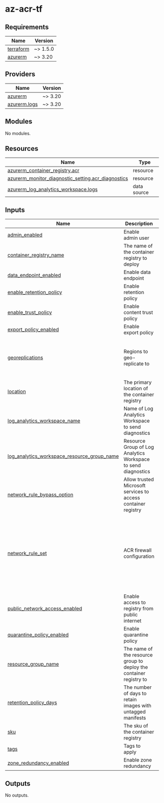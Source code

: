 # az-acr-tf
<!-- BEGIN_TF_DOCS -->
## Requirements

| Name | Version |
|------|---------|
| <a name="requirement_terraform"></a> [terraform](#requirement\_terraform) | ~> 1.5.0 |
| <a name="requirement_azurerm"></a> [azurerm](#requirement\_azurerm) | ~> 3.20 |

## Providers

| Name | Version |
|------|---------|
| <a name="provider_azurerm"></a> [azurerm](#provider\_azurerm) | ~> 3.20 |
| <a name="provider_azurerm.logs"></a> [azurerm.logs](#provider\_azurerm.logs) | ~> 3.20 |

## Modules

No modules.

## Resources

| Name | Type |
|------|------|
| [azurerm_container_registry.acr](https://registry.terraform.io/providers/hashicorp/azurerm/latest/docs/resources/container_registry) | resource |
| [azurerm_monitor_diagnostic_setting.acr_diagnostics](https://registry.terraform.io/providers/hashicorp/azurerm/latest/docs/resources/monitor_diagnostic_setting) | resource |
| [azurerm_log_analytics_workspace.logs](https://registry.terraform.io/providers/hashicorp/azurerm/latest/docs/data-sources/log_analytics_workspace) | data source |

## Inputs

| Name | Description | Type | Default | Required |
|------|-------------|------|---------|:--------:|
| <a name="input_admin_enabled"></a> [admin\_enabled](#input\_admin\_enabled) | Enable admin user | `bool` | `false` | no |
| <a name="input_container_registry_name"></a> [container\_registry\_name](#input\_container\_registry\_name) | The name of the container registry to deploy | `string` | n/a | yes |
| <a name="input_data_endpoint_enabled"></a> [data\_endpoint\_enabled](#input\_data\_endpoint\_enabled) | Enable data endpoint | `bool` | `false` | no |
| <a name="input_enable_retention_policy"></a> [enable\_retention\_policy](#input\_enable\_retention\_policy) | Enable retention policy | `bool` | `true` | no |
| <a name="input_enable_trust_policy"></a> [enable\_trust\_policy](#input\_enable\_trust\_policy) | Enable content trust policy | `bool` | `true` | no |
| <a name="input_export_policy_enabled"></a> [export\_policy\_enabled](#input\_export\_policy\_enabled) | Enable export policy | `bool` | `false` | no |
| <a name="input_georeplications"></a> [georeplications](#input\_georeplications) | Regions to geo-replicate to | <pre>list(object(<br>    {<br>      location                = string<br>      zone_redundancy_enabled = bool<br>    }<br>  ))</pre> | `[]` | no |
| <a name="input_location"></a> [location](#input\_location) | The primary location of the container registry | `string` | n/a | yes |
| <a name="input_log_analytics_workspace_name"></a> [log\_analytics\_workspace\_name](#input\_log\_analytics\_workspace\_name) | Name of Log Analytics Workspace to send diagnostics | `string` | n/a | yes |
| <a name="input_log_analytics_workspace_resource_group_name"></a> [log\_analytics\_workspace\_resource\_group\_name](#input\_log\_analytics\_workspace\_resource\_group\_name) | Resource Group of Log Analytics Workspace to send diagnostics | `string` | n/a | yes |
| <a name="input_network_rule_bypass_option"></a> [network\_rule\_bypass\_option](#input\_network\_rule\_bypass\_option) | Allow trusted Microsoft services to access container registry | `string` | `"AzureServices"` | no |
| <a name="input_network_rule_set"></a> [network\_rule\_set](#input\_network\_rule\_set) | ACR firewall configuration | <pre>object({<br>    default_action = optional(string, "Deny")<br>    ip_rules = optional(list(object({<br>      action   = optional(string, "Allow")<br>      ip_range = string<br>    })), [])<br>    virtual_network_rules = optional(list(object({<br>      action    = optional(string, "Allow")<br>      subnet_id = string<br>    })), [])<br>  })</pre> | <pre>{<br>  "default_action": "Deny"<br>}</pre> | no |
| <a name="input_public_network_access_enabled"></a> [public\_network\_access\_enabled](#input\_public\_network\_access\_enabled) | Enable access to registry from public internet | `bool` | `false` | no |
| <a name="input_quarantine_policy_enabled"></a> [quarantine\_policy\_enabled](#input\_quarantine\_policy\_enabled) | Enable quarantine policy | `bool` | `false` | no |
| <a name="input_resource_group_name"></a> [resource\_group\_name](#input\_resource\_group\_name) | The name of the resource group to deploy the container registry to | `string` | n/a | yes |
| <a name="input_retention_policy_days"></a> [retention\_policy\_days](#input\_retention\_policy\_days) | The number of days to retain images with untagged manifests | `number` | `7` | no |
| <a name="input_sku"></a> [sku](#input\_sku) | The sku of the container registry | `string` | `"Standard"` | no |
| <a name="input_tags"></a> [tags](#input\_tags) | Tags to apply | `map(string)` | n/a | yes |
| <a name="input_zone_redundancy_enabled"></a> [zone\_redundancy\_enabled](#input\_zone\_redundancy\_enabled) | Enable zone redundancy | `bool` | `false` | no |

## Outputs

No outputs.
<!-- END_TF_DOCS -->
